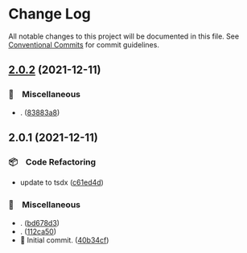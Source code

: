 # Change Log

All notable changes to this project will be documented in this file.
See [Conventional Commits](https://conventionalcommits.org) for commit guidelines.

## [2.0.2](https://github.com/bluelovers/is-extends-of/compare/is-extends-of@2.0.1...is-extends-of@2.0.2) (2021-12-11)


### 🔖　Miscellaneous

* . ([83883a8](https://github.com/bluelovers/is-extends-of/commit/83883a8bd9776f8afea9cf003a8b4bcc5d2761b6))





## 2.0.1 (2021-12-11)


### 📦　Code Refactoring

* update to tsdx ([c61ed4d](https://github.com/bluelovers/is-extends-of/commit/c61ed4d206efe74cc9a273b2f1635ff286ea3b1a))


### 🔖　Miscellaneous

* . ([bd678d3](https://github.com/bluelovers/is-extends-of/commit/bd678d3f6c09618fdbcf2ee762e508b8d49b429d))
* . ([112ca50](https://github.com/bluelovers/is-extends-of/commit/112ca505c2de27b443cd0b74f825a727bad6c3e9))
* :tada: Initial commit. ([40b34cf](https://github.com/bluelovers/is-extends-of/commit/40b34cfbee8797f618325b4fe7f6403874a4b509))
